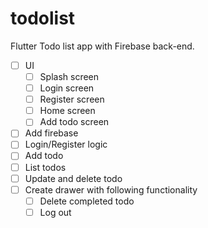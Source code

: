 # todolist

Flutter Todo list app with Firebase back-end.

- [ ]  UI
    - [ ]  Splash screen
    - [ ]  Login screen
    - [ ]  Register screen
    - [ ]  Home screen
    - [ ]  Add todo screen
- [ ]  Add firebase
- [ ]  Login/Register logic
- [ ]  Add todo
- [ ]  List todos
- [ ]  Update and delete todo
- [ ]  Create drawer with following functionality
    - [ ]  Delete completed todo
    - [ ]  Log out